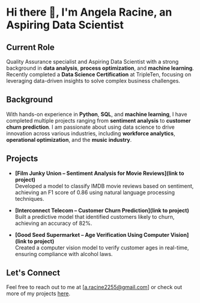 # Hi there 👋, I'm Angela Racine, an Aspiring Data Scientist

## Current Role

Quality Assurance specialist and Aspiring Data Scientist with a strong background in **data analysis**, **process optimization**, and **machine learning**. Recently completed a **Data Science Certification** at TripleTen, focusing on leveraging data-driven insights to solve complex business challenges.

## Background

With hands-on experience in **Python**, **SQL**, and **machine learning**, I have completed multiple projects ranging from **sentiment analysis** to **customer churn prediction**. I am passionate about using data science to drive innovation across various industries, including **workforce analytics**, **operational optimization**, and the **music industry**.

## Projects

- **[Film Junky Union – Sentiment Analysis for Movie Reviews](link to project)**  
   Developed a model to classify IMDB movie reviews based on sentiment, achieving an F1 score of 0.86 using natural language processing techniques.

- **[Interconnect Telecom – Customer Churn Prediction](link to project)**  
   Built a predictive model that identified customers likely to churn, achieving an accuracy of 82%.

- **[Good Seed Supermarket – Age Verification Using Computer Vision](link to project)**  
   Created a computer vision model to verify customer ages in real-time, ensuring compliance with alcohol laws.

## Let's Connect
Feel free to reach out to me at [a.racine2255@gmail.com] or check out more of my projects [here](https://github.com/arr225).
